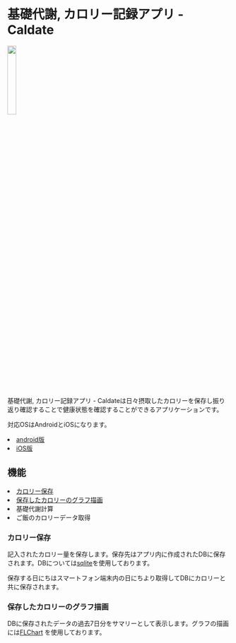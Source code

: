 
<h1>基礎代謝, カロリー記録アプリ - Caldate</h1>

<img src="https://user-images.githubusercontent.com/43976208/91845212-bb016580-ec93-11ea-913d-2a7c5fd5069f.png" width=20%>




<p>基礎代謝, カロリー記録アプリ - Caldateは日々摂取したカロリーを保存し振り返り確認することで健康状態を確認することができるアプリケーションです。</p>
<p>対応OSはAndroidとiOSになります。</p>
<ui>
    <li><a href="https://play.google.com/store/apps/details?id=com.makotoaoki.Caldate2">android版</a></li>
    <li><a href="https://apps.apple.com/us/app/id1487352735">iOS版</a></li>
</ui>

<h2>機能</h2>
<ui>
    <li><a href="#func1">カロリー保存</a></li>
    <li><a href="#func2">保存したカロリーのグラフ描画</a></li>
    <li>基礎代謝計算</li>
    <li>ご飯のカロリーデータ取得</li>
</ui>

<h3 name="func1">カロリー保存</h3>
<p>記入されたカロリー量を保存します。保存先はアプリ内に作成されたDBに保存されます。DBについては<a href="https://pub.dev/packages/sqflite">sqlite</a>を使用しております。</p>
<p>保存する日にちはスマートフォン端末内の日にちより取得してDBにカロリーと共に保存されます。</p>

<h3 name="func2">保存したカロリーのグラフ描画</h3>
<p>DBに保存されたデータの過去7日分をサマリーとして表示します。グラフの描画には<a href="https://pub.dev/packages/fl_chart">FLChart</a>
を使用しております。</p>

